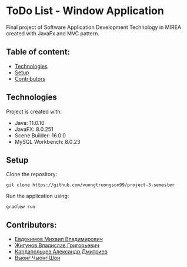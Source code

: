 # ToDo List - Window Application
Final project of Software Application Development Technology in MIREA created with JavaFx and MVC pattern.

## Table of content:
* [Technologies](#technologies)
* [Setup](#setup)
* [Contributors](#contributors)

## Technologies
Project is created with:
* Java: 11.0.10
* JavaFX: 8.0.251
* Scene Builder: 16.0.0
* MySQL Workbench: 8.0.23

## Setup
Clone the repository:
```
git clone https://github.com/vuongtruongson99/project-3-semester
```
Run the application using:
```
gradlew run
```
## Contributors:
* [Евдокимов Михаил Владимирович](https://github.com/mevd01)
* [Жигунов Владислав Григорьевич](https://github.com/ZhigunovVlad)
* [Кардапольцев Александр Дмитриев](https://github.com/kareger)
* [Выонг Чыонг Шон](https://github.com/vuongtruongson99)